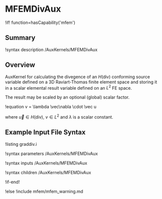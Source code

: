 # MFEMDivAux

!if! function=hasCapability('mfem')

## Summary

!syntax description /AuxKernels/MFEMDivAux

## Overview

AuxKernel for calculating the divegence of an $H(\mathrm{div})$ conforming source variable defined
on a 3D Raviart-Thomas finite element space and storing it in a scalar elemental result variable
defined on an $L^2$ FE space.

The result may be scaled by an optional (global) scalar factor.

!equation
v =  \lambda \vec\nabla \cdot \vec u

where $\vec u \in H(\mathrm{div})$, $v \in L^2$ and $\lambda$ is a scalar constant.

## Example Input File Syntax

!listing graddiv.i

!syntax parameters /AuxKernels/MFEMDivAux

!syntax inputs /AuxKernels/MFEMDivAux

!syntax children /AuxKernels/MFEMDivAux

!if-end!

!else
!include mfem/mfem_warning.md
